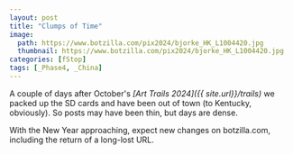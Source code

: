 ```yaml
---
layout: post
title: "Clumps of Time"
image:
  path: https://www.botzilla.com/pix2024/bjorke_HK_L1004420.jpg
  thumbnail: https://www.botzilla.com/pix2024/bjorke_HK_L1004420.jpg
categories: [fStop]
tags: [_Phase4, _China]
---
```


A couple of days after October's _[Art Trails 2024]({{ site.url}}/trails)_ we packed up the SD cards and have been out of town (to Kentucky, obviously). So posts may have been thin, but days are dense.

With the New Year approaching, expect new changes on botzilla.com, including the return of a long-lost URL.


